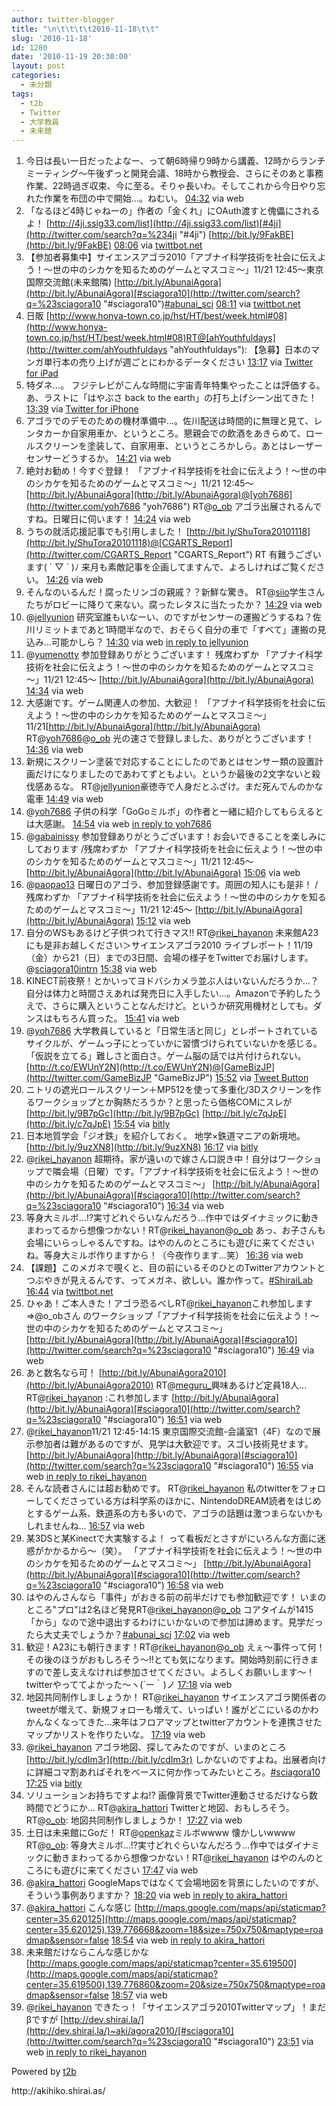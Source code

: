 ```yaml
---
author: twitter-blogger
title: "\n\t\t\t\t2010-11-18\t\t"
slug: '2010-11-18'
id: 1280
date: '2010-11-19 20:30:00'
layout: post
categories:
  - 未分類
tags:
  - t2b
  - Twitter
  - 大学教員
  - 未来館
---
```


<div xmlns:georss="http://www.georss.org/georss">

1.  <span><span>今日は長い一日だったよなー、って朝6時帰り9時から講義、12時からランチミーティング〜午後ずっと開発会議、18時から教授会、さらにそのあと事務作業、22時過ぎ収束、今に至る。そりゃ長いわ。そしてこれから今日やり忘れた作業を布団の中で開始…。ねむい。</span> <span>[<span>04:32</span>](http://twitter.com/o_ob/status/5282322609868800) <span>via web</span></span></span>
2.  <span><span>「なるほど4時じゃねーの」作者の「金くれ」にOAuth渡すと傀儡にされるよ！ [http://4ji.ssig33.com/list](http://4ji.ssig33.com/list)[#4ji](http://twitter.com/search?q=%234ji "#4ji") [http://bit.ly/9FakBE](http://bit.ly/9FakBE)</span> <span>[<span>08:06</span>](http://twitter.com/o_ob/status/5336075065102336) <span>via [twittbot.net](http://twittbot.net/)</span></span></span>
3.  <span><span>【参加者募集中】サイエンスアゴラ2010「アブナイ科学技術を社会に伝えよう！～世の中のシカケを知るためのゲームとマスコミ～」11/21 12:45～東京国際交流館(未来館隣) [http://bit.ly/AbunaiAgora](http://bit.ly/AbunaiAgora)[#sciagora10](http://twitter.com/search?q=%23sciagora10 "#sciagora10")[#abunai_sci](http://twitter.com/search?q=%23abunai_sci "#abunai_sci")</span> <span>[<span>08:11</span>](http://twitter.com/o_ob/status/5337296295428096) <span>via [twittbot.net](http://twittbot.net/)</span></span></span>
4.  <span><span>日販 [http://www.honya-town.co.jp/hst/HT/best/week.html#08](http://www.honya-town.co.jp/hst/HT/best/week.html#08)RT@[ahYouthfuldays](http://twitter.com/ahYouthfuldays "ahYouthfuldays"): 【急募】日本のマンガ単行本の売り上げが週ごとにわかるデータください</span> <span>[<span>13:17</span>](http://twitter.com/o_ob/status/5414362042867712) <span>via [Twitter for iPad](http://itunes.apple.com/app/twitter/id333903271?mt=8)</span></span></span>
5.  <span><span>特ダネ...。 フジテレビがこんな時間に宇宙青年特集やったことは評価する。 あ、ラストに「はやぶさ back to the earth」の打ち上げシーン出てきた！</span> <span>[<span>13:39</span>](http://twitter.com/o_ob/status/5419750725259264) <span>via [Twitter for iPhone](http://twitter.com/)</span></span></span>
6.  <span><span>アゴラでのデモのための機材準備中…。佐川配送は時間的に無理と見て、レンタカーか自家用車か、というところ。懇親会での飲酒をあきらめて、ロールスクリーンを塗装して、自家用車、というところかしら。あとはレーザーセンサーどうするか。</span> <span>[<span>14:21</span>](http://twitter.com/o_ob/status/5430461526441984) <span>via web</span></span></span>
7.  <span><span>絶対お勧め！今すぐ登録！ 「アブナイ科学技術を社会に伝えよう！～世の中のシカケを知るためのゲームとマスコミ～」11/21 12:45～ [http://bit.ly/AbunaiAgora](http://bit.ly/AbunaiAgora)@[yoh7686](http://twitter.com/yoh7686 "yoh7686") RT@[o_ob](http://twitter.com/o_ob "o_ob") アゴラ出展されるんですね。日曜日に伺います！</span> <span>[<span>14:24</span>](http://twitter.com/o_ob/status/5431197832323072) <span>via web</span></span></span>
8.  <span><span>うちの就活応援記事でも引用しました！ [http://bit.ly/ShuTora20101118](http://bit.ly/ShuTora20101118)@[CGARTS_Report](http://twitter.com/CGARTS_Report "CGARTS_Report") RT 有難うございます( ´ ▽ ` )ﾉ 来月も素敵記事を企画してますんで、よろしければご覧ください。</span> <span>[<span>14:26</span>](http://twitter.com/o_ob/status/5431685432745984) <span>via web</span></span></span>
9.  <span><span>そんなのいるんだ！腐ったリンゴの親戚？？新鮮な驚き。 RT@[siio](http://twitter.com/siio "siio")学生さんたちがロビーに降りて来ない。腐ったレタスに当たったか？</span> <span>[<span>14:29</span>](http://twitter.com/o_ob/status/5432458984034304) <span>via web</span></span></span>
10.  <span><span>@[jellyunion](http://twitter.com/jellyunion "jellyunion") 研究室誰もいなーい、のですがセンサーの運搬どうするね？佐川リミットまであと1時間半なので、おそらく自分の車で「すべて」運搬の見込み…可能かしら？</span> <span>[<span>14:30</span>](http://twitter.com/o_ob/status/5432764069322752) <span>via web</span> [in reply to jellyunion](http://twitter.com/jellyunion/status/5429325058805760)</span></span>
11.  <span><span>@[yumenotty](http://twitter.com/yumenotty "yumenotty") 参加登録ありがとうございます！ 残席わずか 「アブナイ科学技術を社会に伝えよう！～世の中のシカケを知るためのゲームとマスコミ～」11/21 12:45～ [http://bit.ly/AbunaiAgora](http://bit.ly/AbunaiAgora)</span> <span>[<span>14:34</span>](http://twitter.com/o_ob/status/5433729312886784) <span>via web</span></span></span>
12.  <span><span>大感謝です。ゲーム関連人の参加、大歓迎！ 「アブナイ科学技術を社会に伝えよう！～世の中のシカケを知るためのゲームとマスコミ～」11/21[http://bit.ly/AbunaiAgora](http://bit.ly/AbunaiAgora) RT@[yoh7686](http://twitter.com/yoh7686 "yoh7686")@[o_ob](http://twitter.com/o_ob "o_ob") 光の速さで登録しました、ありがとうございます！</span> <span>[<span>14:36</span>](http://twitter.com/o_ob/status/5434123338387456) <span>via web</span></span></span>
13.  <span><span>新規にスクリーン塗装で対応することにしたのであとはセンサー類の設置計画だけになりましたのであわてずともよい。というか最後の2文字ないと殺伐感あるな。 RT@[jellyunion](http://twitter.com/jellyunion "jellyunion")豪徳寺で人身だとふざけ。まだ死んでんのかな電車</span> <span>[<span>14:49</span>](http://twitter.com/o_ob/status/5437582074716160) <span>via web</span></span></span>
14.  <span><span>@[yoh7686](http://twitter.com/yoh7686 "yoh7686") 子供の科学「GoGoミルボ」の作者と一緒に紹介してもらえるとは大感謝。</span> <span>[<span>14:54</span>](http://twitter.com/o_ob/status/5438737827758080) <span>via web</span> [in reply to yoh7686](http://twitter.com/yoh7686/status/5437248417828864)</span></span>
15.  <span><span>@[gabainissy](http://twitter.com/gabainissy "gabainissy") 参加登録ありがとうございます！お会いできることを楽しみにしております /残席わずか 「アブナイ科学技術を社会に伝えよう！～世の中のシカケを知るためのゲームとマスコミ～」11/21 12:45～ [http://bit.ly/AbunaiAgora](http://bit.ly/AbunaiAgora)</span> <span>[<span>15:06</span>](http://twitter.com/o_ob/status/5441831760297984) <span>via web</span></span></span>
16.  <span><span>@[paopao13](http://twitter.com/paopao13 "paopao13") 日曜日のアゴラ、参加登録感謝です。周囲の知人にも是非！ /残席わずか 「アブナイ科学技術を社会に伝えよう！～世の中のシカケを知るためのゲームとマスコミ～」11/21 12:45～ [http://bit.ly/AbunaiAgora](http://bit.ly/AbunaiAgora)</span> <span>[<span>15:12</span>](http://twitter.com/o_ob/status/5443312425115649) <span>via web</span></span></span>
17.  <span><span>自分のWSもあるけど子供つれて行きマス!! RT@[rikei_hayanon](http://twitter.com/rikei_hayanon "rikei_hayanon") 未来館A23にも是非お越しください＞サイエンスアゴラ2010 ライブレポート！11/19（金）から21（日）までの3日間、会場の様子をTwitterでお届けします。@[sciagora10intrn](http://twitter.com/sciagora10intrn "sciagora10intrn")</span> <span>[<span>15:38</span>](http://twitter.com/o_ob/status/5449929291993089) <span>via web</span></span></span>
18.  <span><span>KINECT前夜祭！とかいってヨドバシカメラ並ぶ人はいないんだろうか…？自分は体力と時間さえあれば発売日に入手したい…。Amazonで予約したうえで、さらに購入ということなんだけど。というか研究用機材としても。ダンスはもちろん買った。</span> <span>[<span>15:41</span>](http://twitter.com/o_ob/status/5450578381504512) <span>via web</span></span></span>
19.  <span><span>@[yoh7686](http://twitter.com/yoh7686 "yoh7686") 大学教員していると「日常生活と同じ」とレポートされているサイクルが、ゲームっ子にとっていかに習慣づけられていないかを感じる。「仮説を立てる」難しさと面白さ。ゲーム脳の話では片付けられない。 [http://t.co/EWUnY2N](http://t.co/EWUnY2N)@[GameBizJP](http://twitter.com/GameBizJP "GameBizJP")</span> <span>[<span>15:52</span>](http://twitter.com/o_ob/status/5453220814004224) <span>via [Tweet Button](http://twitter.com/tweetbutton)</span></span></span>
20.  <span><span>ニトリの遮光ロールスクリーン＋MP512を使って多重化/3Dスクリーンを作るワークショップとか胸熱だろうか？と思ったら価格COMにスレが [http://bit.ly/9B7pGc](http://bit.ly/9B7pGc) [http://bit.ly/c7qJpE](http://bit.ly/c7qJpE)</span> <span>[<span>15:54</span>](http://twitter.com/o_ob/status/5453728211533824) <span>via [bitly](http://bit.ly)</span></span></span>
21.  <span><span>日本地質学会「ジオ鉄」を紹介しておく。 地学×鉄道マニアの新境地。 [http://bit.ly/9uzXN8](http://bit.ly/9uzXN8)</span> <span>[<span>16:17</span>](http://twitter.com/o_ob/status/5459599050145792) <span>via [bitly](http://bit.ly)</span></span></span>
22.  <span><span>@[rikei_hayanon](http://twitter.com/rikei_hayanon "rikei_hayanon") 超期待。家が遠いので嫁さん口説き中！自分はワークショップで隣会場（日曜）です。「アブナイ科学技術を社会に伝えよう！～世の中のシカケを知るためのゲームとマスコミ～」 [http://bit.ly/AbunaiAgora](http://bit.ly/AbunaiAgora)[#sciagora10](http://twitter.com/search?q=%23sciagora10 "#sciagora10")</span> <span>[<span>16:34</span>](http://twitter.com/o_ob/status/5463931715850241) <span>via web</span></span></span>
23.  <span><span>等身大ミルボ…!?実寸どれぐらいなんだろう…作中ではダイナミックに動きまわってるから想像つかない！RT@[rikei_hayanon](http://twitter.com/rikei_hayanon "rikei_hayanon")@[o_ob](http://twitter.com/o_ob "o_ob") あっ、お子さんも会場にいらっしゃるんですね。はやのんのところにも遊びに来てくださいね。等身大ミルボ作りますから！（今夜作ります…笑）</span> <span>[<span>16:36</span>](http://twitter.com/o_ob/status/5464393760374784) <span>via web</span></span></span>
24.  <span><span>【課題】このメガネで覗くと、目の前にいるそのひとのTwitterアカウントとつぶやきが見えるんです、ってメガネ、欲しい。誰か作って。[#ShiraiLab](http://twitter.com/search?q=%23ShiraiLab "#ShiraiLab")</span> <span>[<span>16:44</span>](http://twitter.com/o_ob/status/5466349564334080) <span>via [twittbot.net](http://twittbot.net/)</span></span></span>
25.  <span><span>ひゃあ！ご本人きた！アゴラ恐るべしRT@[rikei_hayanon](http://twitter.com/rikei_hayanon "rikei_hayanon")これ参加します⇒@o_obさん のワークショップ「アブナイ科学技術を社会に伝えよう！～世の中のシカケを知るためのゲームとマスコミ～」 [http://bit.ly/AbunaiAgora](http://bit.ly/AbunaiAgora)[#sciagora10](http://twitter.com/search?q=%23sciagora10 "#sciagora10")</span> <span>[<span>16:49</span>](http://twitter.com/o_ob/status/5467773870280704) <span>via web</span></span></span>
26.  <span><span>あと数名なら可！ [http://bit.ly/AbunaiAgora2010](http://bit.ly/AbunaiAgora2010) RT@[meguru_](http://twitter.com/meguru_ "meguru_")興味あるけど定員18人…　RT@[rikei_hayanon](http://twitter.com/rikei_hayanon "rikei_hayanon") :これ参加します [http://bit.ly/AbunaiAgora](http://bit.ly/AbunaiAgora)[#sciagora10](http://twitter.com/search?q=%23sciagora10 "#sciagora10")</span> <span>[<span>16:51</span>](http://twitter.com/o_ob/status/5468277279035392) <span>via web</span></span></span>
27.  <span><span>@[rikei_hayanon](http://twitter.com/rikei_hayanon "rikei_hayanon")11/21 12:45-14:15 東京国際交流館-会議室1（4F）なので展示参加者は難があるのですが、見学は大歓迎です。スゴい技術見せます。 [http://bit.ly/AbunaiAgora](http://bit.ly/AbunaiAgora)[#sciagora10](http://twitter.com/search?q=%23sciagora10 "#sciagora10")</span> <span>[<span>16:55</span>](http://twitter.com/o_ob/status/5469189921841152) <span>via web</span> [in reply to rikei_hayanon](http://twitter.com/rikei_hayanon/status/5467620811739136)</span></span>
28.  <span><span>そんな読者さんには超お勧めです。 RT@[rikei_hayanon](http://twitter.com/rikei_hayanon "rikei_hayanon") 私のtwitterをフォローしてくださっている方は科学系のほかに、NintendoDREAM読者をはじめとするゲーム系、鉄道系の方も多いので、アゴラの話題は激つまらないかもしれませんね…</span> <span>[<span>16:57</span>](http://twitter.com/o_ob/status/5469653237243906) <span>via web</span></span></span>
29.  <span><span>某3DSと某Kinectで大実験するよ！ って看板だとさすがにいろんな方面に迷惑がかかるから～（笑）。 「アブナイ科学技術を社会に伝えよう！～世の中のシカケを知るためのゲームとマスコミ～」 [http://bit.ly/AbunaiAgora](http://bit.ly/AbunaiAgora)[#sciagora10](http://twitter.com/search?q=%23sciagora10 "#sciagora10")</span> <span>[<span>16:58</span>](http://twitter.com/o_ob/status/5470051780005888) <span>via web</span></span></span>
30.  <span><span>はやのんさんなら「事件」がおきる前の前半だけでも参加歓迎です！ いまのところ"プロ"は2名ほど発見RT@[rikei_hayanon](http://twitter.com/rikei_hayanon "rikei_hayanon")@[o_ob](http://twitter.com/o_ob "o_ob") コアタイムが1415「から」なので途中退出するわけにいかないので参加は諦めます。見学だったら大丈夫でしょうか？[#abunai_sci](http://twitter.com/search?q=%23abunai_sci "#abunai_sci")</span> <span>[<span>17:02</span>](http://twitter.com/o_ob/status/5471001420767232) <span>via web</span></span></span>
31.  <span><span>歓迎！A23にも朝行きます！RT@[rikei_hayanon](http://twitter.com/rikei_hayanon "rikei_hayanon")@[o_ob](http://twitter.com/o_ob "o_ob") えぇ～事件って何！その後のほうがおもしろそう～!!とても気になります。開始時刻前に行きますので差し支えなければ参加させてください。よろしくお願いします～！twitterやっててよかった～ヽ(´ー｀)ノ</span> <span>[<span>17:18</span>](http://twitter.com/o_ob/status/5474857957457923) <span>via web</span></span></span>
32.  <span><span>地図共同制作しましょうか！ RT@[rikei_hayanon](http://twitter.com/rikei_hayanon "rikei_hayanon") サイエンスアゴラ関係者のtweetが増えて、新規フォローも増えて、いっぱい！誰がどこにいるのかわかんなくなってきた…来年はフロアマップとtwitterアカウントを連携させたマップかリストを作りたいな。</span> <span>[<span>17:19</span>](http://twitter.com/o_ob/status/5475273881427968) <span>via web</span></span></span>
33.  <span><span>@[rikei_hayanon](http://twitter.com/rikei_hayanon "rikei_hayanon") アゴラ地図、探してみたのですが、いまのところ [http://bit.ly/cdIm3r](http://bit.ly/cdIm3r) しかないのですよね。出展者向けに詳細コマ割あればそれをベースに何か作ってみたいところ。[#sciagora10](http://twitter.com/search?q=%23sciagora10 "#sciagora10")</span> <span>[<span>17:25</span>](http://twitter.com/o_ob/status/5476822921781248) <span>via [bitly](http://bit.ly)</span></span></span>
34.  <span><span>ソリューションお持ちですよね!? 画像背景でTwitter連動させるだけなら数時間でどうにか… RT@[akira_hattori](http://twitter.com/akira_hattori "akira_hattori") Twitterと地図、おもしろそう。RT@[o_ob](http://twitter.com/o_ob "o_ob"): 地図共同制作しましょうか！</span> <span>[<span>17:27</span>](http://twitter.com/o_ob/status/5477191714349057) <span>via web</span></span></span>
35.  <span><span>土日は未来館にGoだ！ RT@[openkaz](http://twitter.com/openkaz "openkaz")ミルボwwww 懐かしいwwww RT@[o_ob](http://twitter.com/o_ob "o_ob"): 等身大ミルボ…!?実寸どれぐらいなんだろう…作中ではダイナミックに動きまわってるから想像つかない！RT@[rikei_hayanon](http://twitter.com/rikei_hayanon "rikei_hayanon") はやのんのところにも遊びに来てください</span> <span>[<span>17:47</span>](http://twitter.com/o_ob/status/5482250854469632) <span>via web</span></span></span>
36.  <span><span>@[akira_hattori](http://twitter.com/akira_hattori "akira_hattori") GoogleMapsではなくて会場地図を背景にしたいのですが、そういう事例ありますか？</span> <span>[<span>18:20</span>](http://twitter.com/o_ob/status/5490553110142976) <span>via web</span> [in reply to akira_hattori](http://twitter.com/akira_hattori/status/5488061718728704)</span></span>
37.  <span><span>@[akira_hattori](http://twitter.com/akira_hattori "akira_hattori") こんな感じ [http://maps.google.com/maps/api/staticmap?center=35.620125](http://maps.google.com/maps/api/staticmap?center=35.620125),139.776668&zoom=18&size=750x750&maptype=roadmap&sensor=false</span> <span>[<span>18:54</span>](http://twitter.com/o_ob/status/5499255947001856) <span>via web</span> [in reply to akira_hattori](http://twitter.com/akira_hattori/status/5492558201356288)</span></span>
38.  <span><span>未来館だけならこんな感じかな [http://maps.google.com/maps/api/staticmap?center=35.619500](http://maps.google.com/maps/api/staticmap?center=35.619500),139.776860&zoom=20&size=750x750&maptype=roadmap&sensor=false</span> <span>[<span>18:57</span>](http://twitter.com/o_ob/status/5499878209753088) <span>via web</span></span></span>
39.  <span><span>@[rikei_hayanon](http://twitter.com/rikei_hayanon "rikei_hayanon") できたっ！「サイエンスアゴラ2010Twitterマップ」！まだβですが [http://dev.shirai.la/](http://dev.shirai.la/)~aki/agora2010/[#sciagora10](http://twitter.com/search?q=%23sciagora10 "#sciagora10")</span> <span>[<span>23:51</span>](http://twitter.com/o_ob/status/5573879405740033) <span>via web</span> [in reply to rikei_hayanon](http://twitter.com/rikei_hayanon/status/5475631429062656)</span></span>

</div>

Powered by [t2b](http://t2b.utilz.jp/)

<div>http://akihiko.shirai.as/</div>